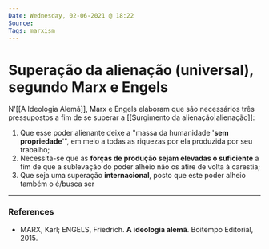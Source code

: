 ```yaml
---
Date: Wednesday, 02-06-2021 @ 18:22
Source:
Tags: marxism
---
```

# Superação da alienação (universal), segundo Marx e Engels
N'[[A Ideologia Alemã]], Marx e Engels elaboram que são necessários três pressupostos a fim de se superar a [[Surgimento da alienação|alienação]]:
1. Que esse poder alienante deixe a "massa da humanidade '**sem propriedade**'", em meio a todas as riquezas por ela produzida por seu trabalho; 
2. Necessita-se que as **forças de produção sejam elevadas o suficiente** a fim de que a sublevação do poder alheio não os atire de volta à carestia;
3. Que seja uma superação **internacional**, posto que este poder alheio também o é/busca ser


---
### References
- MARX, Karl; ENGELS, Friedrich. **A ideologia alemã**. Boitempo Editorial, 2015.